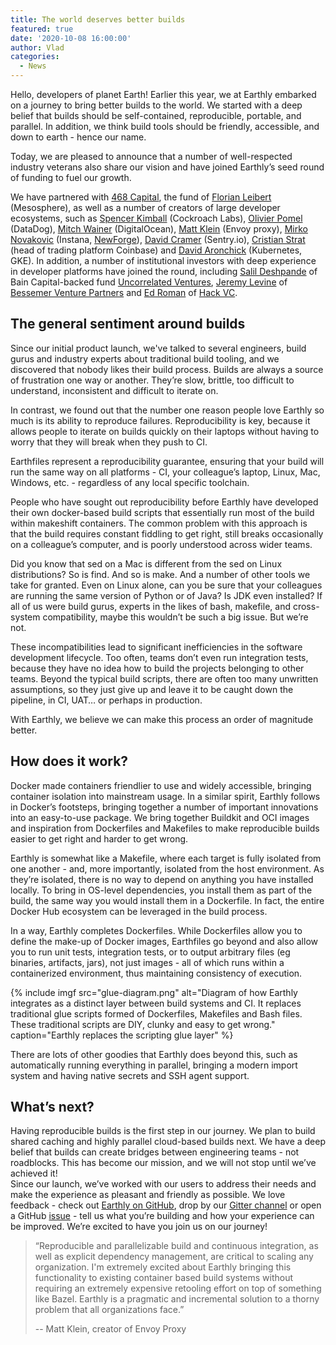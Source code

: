```yaml
---
title: The world deserves better builds
featured: true
date: '2020-10-08 16:00:00'
author: Vlad
categories:
  - News
---
```


Hello, developers of planet Earth! Earlier this year, we at Earthly embarked on a journey to bring better builds to the world. We started with a deep belief that builds should be self-contained, reproducible, portable, and parallel. In addition, we think build tools should be friendly, accessible, and down to earth - hence our name.

Today, we are pleased to announce that a number of well-respected industry veterans also share our vision and have joined Earthly’s seed round of funding to fuel our growth.

We have partnered with [468 Capital](https://www.ft.com/content/b93d120e-5c04-458b-bfbc-b147e2e399fa), the fund of [Florian Leibert](https://www.linkedin.com/in/florianleibert/) (Mesosphere), as well as a number of creators of large developer ecosystems, such as [Spencer Kimball](https://www.linkedin.com/in/spencerwkimball/) (Cockroach Labs), [Olivier Pomel](https://www.linkedin.com/in/olivierpomel) (DataDog), [Mitch Wainer](https://www.linkedin.com/in/mitchwainer/) (DigitalOcean), [Matt Klein](https://www.linkedin.com/in/mattklein123/) (Envoy proxy), [Mirko Novakovic](https://www.linkedin.com/in/mirkonovakovic/) (Instana, [NewForge](https://newforge.de/)), [David Cramer](https://www.linkedin.com/in/dmcramer/) (Sentry.io), [Cristian Strat](https://www.linkedin.com/in/cristiangeorgestrat/) (head of trading platform Coinbase) and [David Aronchick](https://www.davidaronchick.com/) (Kubernetes, GKE). In addition, a number of institutional investors with deep experience in developer platforms have joined the round, including [Salil Deshpande](https://www.linkedin.com/in/salil/) of Bain Capital-backed fund [Uncorrelated Ventures](https://uncorrelated.com/), [Jeremy Levine](https://www.linkedin.com/in/jeremyl/) of [Bessemer Venture Partners](https://www.bvp.com/) and [Ed Roman](https://www.linkedin.com/in/ed-roman-19686/) of [Hack VC](https://hack-vc.com/).

## The general sentiment around builds

Since our initial product launch, we've talked to several engineers, build gurus and industry experts about traditional build tooling, and we discovered that nobody likes their build process. Builds are always a source of frustration one way or another. They’re slow, brittle, too difficult to understand, inconsistent and difficult to iterate on.

In contrast, we found out that the number one reason people love Earthly so much is its ability to reproduce failures. Reproducibility is key, because it allows people to iterate on builds quickly on their laptops without having to worry that they will break when they push to CI.

Earthfiles represent a reproducibility guarantee, ensuring that your build will run the same way on all platforms - CI, your colleague’s laptop, Linux, Mac, Windows, etc. - regardless of any local specific toolchain.

People who have sought out reproducibility before Earthly have developed their own docker-based build scripts that essentially run most of the build within makeshift containers. The common problem with this approach is that the build requires constant fiddling to get right, still breaks occasionally on a colleague’s computer, and is poorly understood across wider teams.

Did you know that sed on a Mac is different from the sed on Linux distributions? So is find. And so is make. And a number of other tools we take for granted. Even on Linux alone, can you be sure that your colleagues are running the same version of Python or of Java? Is JDK even installed? If all of us were build gurus, experts in the likes of bash, makefile, and cross-system compatibility, maybe this wouldn’t be such a big issue. But we’re not.

These incompatibilities lead to significant inefficiencies in the software development lifecycle. Too often, teams don’t even run integration tests, because they have no idea how to build the projects belonging to other teams. Beyond the typical build scripts, there are often too many unwritten assumptions, so they just give up and leave it to be caught down the pipeline, in CI, UAT… or perhaps in production.

With Earthly, we believe we can make this process an order of magnitude better.

## How does it work?

Docker made containers friendlier to use and widely accessible, bringing container isolation into mainstream usage. In a similar spirit, Earthly follows in Docker’s footsteps, bringing together a number of important innovations into an easy-to-use package. We bring together Buildkit and OCI images and inspiration from Dockerfiles and Makefiles to make reproducible builds easier to get right and harder to get wrong.

Earthly is somewhat like a Makefile, where each target is fully isolated from one another - and, more importantly, isolated from the host environment. As they’re isolated, there is no way to depend on anything you have installed locally. To bring in OS-level dependencies, you install them as part of the build, the same way you would install them in a Dockerfile. In fact, the entire Docker Hub ecosystem can be leveraged in the build process.

In a way, Earthly completes Dockerfiles. While Dockerfiles allow you to define the make-up of Docker images, Earthfiles go beyond and also allow you to run unit tests, integration tests, or to output arbitrary files (eg binaries, artifacts, jars), not just images - all of which runs within a containerized environment, thus maintaining consistency of execution.

{% include imgf src="glue-diagram.png" alt="Diagram of how Earthly integrates as a distinct layer between build systems and CI. It replaces traditional glue scripts formed of Dockerfiles, Makefiles and Bash files. These traditional scripts are DIY, clunky and easy to get wrong." caption="Earthly replaces the scripting glue layer" %}

There are lots of other goodies that Earthly does beyond this, such as automatically running everything in parallel, bringing a modern import system and having native secrets and SSH agent support.

## What’s next?

Having reproducible builds is the first step in our journey. We plan to build shared caching and highly parallel cloud-based builds next. We have a deep belief that builds can create bridges between engineering teams - not roadblocks. This has become our mission, and we will not stop until we’ve achieved it!  
Since our launch, we’ve worked with our users to address their needs and make the experience as pleasant and friendly as possible. We love feedback - check out [Earthly on GitHub](https://github.com/earthly/earthly), drop by our [Gitter channel](https://gitter.im/earthly-room/community) or open a GitHub [issue](https://github.com/earthly/earthly/issues/new) - tell us what you’re building and how your experience can be improved. We’re excited to have you join us on our journey!

> “Reproducible and parallelizable build and continuous integration, as well as explicit dependency management, are critical to scaling any organization. I'm extremely excited about Earthly bringing this functionality to existing container based build systems without requiring an extremely expensive retooling effort on top of something like Bazel. Earthly is a pragmatic and incremental solution to a thorny problem that all organizations face.” 
>
> -- Matt Klein, creator of Envoy Proxy 